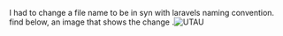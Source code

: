 I had to change a file name to be in syn with laravels naming convention. find below, an image that shows the change
.![UTAU](https://github.com/user-attachments/assets/823b2570-53da-4c2d-8b9d-3754574db5c8)
